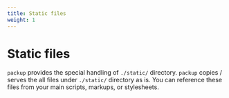 ```yaml
---
title: Static files
weight: 1
---
```


# Static files

`packup` provides the special handling of `./static/` directory. `packup` copies / serves the all files under `./static/` directory as is. You can reference these files from your main scripts, markups, or stylesheets.
